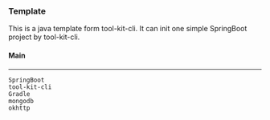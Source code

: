 ### Template
This is a java template form tool-kit-cli. It can init one simple SpringBoot project by tool-kit-cli.
#### Main
------------
	SpringBoot
	tool-kit-cli
	Gradle
	mongodb
	okhttp